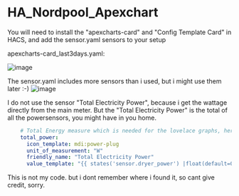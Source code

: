 # HA_Nordpool_Apexchart
You will need to install the "apexcharts-card" and "Config Template Card" in HACS, and add the sensor.yaml sensors to your setup

apexcharts-card_last3days.yaml:

![image](https://user-images.githubusercontent.com/59705799/153153176-f29e6388-55c8-401f-ad5f-9f0cbad37327.png)


The sensor.yaml includes more sensors than i used, but i might use them later :-)
![image](https://user-images.githubusercontent.com/59705799/153181840-a0c8d3ef-5737-454a-80ca-386f2c039e50.png)

I do not use the sensor "Total Electricity Power", because i get the wattage directly from the main meter.
But the "Total Electricity Power" is the total of all the powersensors, you might have in you home.

```yaml
    # Total Energy measure which is needed for the lovelace graphs, here, you need to of course adjust to your needs (which sensors you are using, if you are using any)
    total_power:
      icon_template: mdi:power-plug
      unit_of_measurement: "W"
      friendly_name: "Total Electricity Power"
      value_template: "{{ states('sensor.dryer_power') |float(default=0) + states('sensor.washer_power')|float(default=0) + states('sensor.workstations_power') | float(default=0) + states('sensor.entertainment_center_power') | float(default=0) + states('sensor.entertainment_light_power') | float(default=0) }}"
```

This is not my code. but i dont remember where i found it, so cant give credit, sorry.
